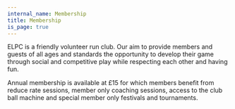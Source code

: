 ```yaml
---
internal_name: Membership
title: Membership
is_page: true
---
```

ELPC is a friendly volunteer run club.  Our aim to provide members and guests of all ages and standards the opportunity to develop their game through social and competitive play while respecting each other and having fun. 

Annual membership is available at £15 for which members benefit from reduce rate sessions, member only coaching sessions, access to the club ball machine and special member only festivals and tournaments.
